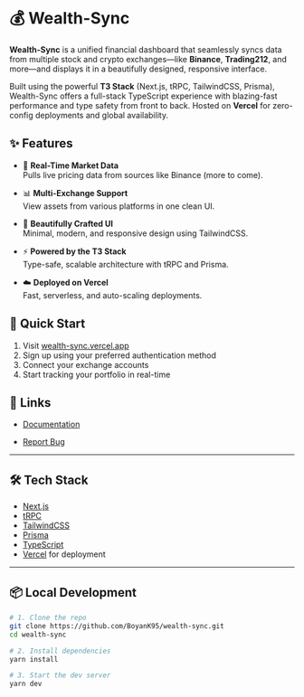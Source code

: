 # 💰 Wealth-Sync

**Wealth-Sync** is a unified financial dashboard that seamlessly syncs data from multiple stock and crypto exchanges—like **Binance**, **Trading212**, and more—and displays it in a beautifully designed, responsive interface.

Built using the powerful **T3 Stack** (Next.js, tRPC, TailwindCSS, Prisma), Wealth-Sync offers a full-stack TypeScript experience with blazing-fast performance and type safety from front to back. Hosted on **Vercel** for zero-config deployments and global availability.

## ✨ Features

- 🔄 **Real-Time Market Data**  
  Pulls live pricing data from sources like Binance (more to come).

- 📊 **Multi-Exchange Support**  
  View assets from various platforms in one clean UI.

- 🎨 **Beautifully Crafted UI**  
  Minimal, modern, and responsive design using TailwindCSS.

- ⚡ **Powered by the T3 Stack**  
  Type-safe, scalable architecture with tRPC and Prisma.

- ☁️ **Deployed on Vercel**  
  Fast, serverless, and auto-scaling deployments.

## 🚀 Quick Start

1. Visit [wealth-sync.vercel.app](https://wealth-sync.vercel.app)
2. Sign up using your preferred authentication method
3. Connect your exchange accounts
4. Start tracking your portfolio in real-time

## 🔗 Links

- [Documentation](https://wealth-sync.vercel.app/docs)
<!-- - [Live Demo](https://wealth-sync.vercel.app) -->
- [Report Bug](https://github.com/boyank95/wealth-sync/issues)

---

## 🛠 Tech Stack

- [Next.js](https://nextjs.org/)  
- [tRPC](https://trpc.io/)  
- [TailwindCSS](https://tailwindcss.com/)  
- [Prisma](https://prisma.io/)  
- [TypeScript](https://www.typescriptlang.org/)  
- [Vercel](https://vercel.com/) for deployment  

---

## 📦 Local Development

```bash
# 1. Clone the repo
git clone https://github.com/BoyanK95/wealth-sync.git
cd wealth-sync

# 2. Install dependencies
yarn install

# 3. Start the dev server
yarn dev
